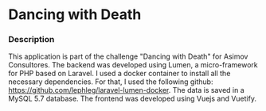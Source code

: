 # Dancing with Death

### **Description**
This application is part of the challenge "Dancing with Death" for Asimov Consultores. The backend was developed using Lumen, a micro-framework for PHP based on Laravel. I used a docker container to install all the necessary dependencies. For that, I used the following github: https://github.com/lephleg/laravel-lumen-docker. The data is saved in a MySQL 5.7 database.
The frontend was developed using Vuejs and Vuetify.

